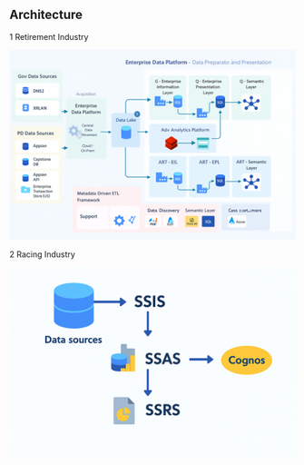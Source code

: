 ## Architecture

1 Retirement Industry

![Architecture](ce62e6be-a700-48e7-8ee2-3fdd29080f85.png)


2 Racing Industry

![Architecture](d0122ea8-68d2-4cec-8199-17dd17becf6c.png)

